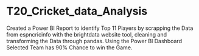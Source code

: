 # T20_Cricket_data_Analysis
Created a Power BI Report to identify Top 11 Players by scrapping the Data from espncricinfo with the brightdata website tool, cleaning and transforming the Data through pandas. Using the Power BI Dashboard Selected Team has 90% Chance to win the Game.
